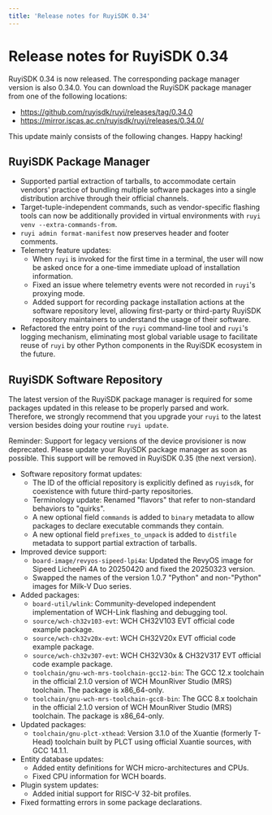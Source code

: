 ```yaml
---
title: 'Release notes for RuyiSDK 0.34'
---
```


# Release notes for RuyiSDK 0.34

RuyiSDK 0.34 is now released. The corresponding package manager version is also 0.34.0.
You can download the RuyiSDK package manager from one of the following locations:

* https://github.com/ruyisdk/ruyi/releases/tag/0.34.0
* https://mirror.iscas.ac.cn/ruyisdk/ruyi/releases/0.34.0/

This update mainly consists of the following changes. Happy hacking!

## RuyiSDK Package Manager

* Supported partial extraction of tarballs, to accommodate certain vendors' practice of bundling multiple software packages into a single distribution archive through their official channels.
* Target-tuple-independent commands, such as vendor-specific flashing tools can now be additionally provided in virtual environments with `ruyi venv --extra-commands-from`.
* `ruyi admin format-manifest` now preserves header and footer comments.
* Telemetry feature updates:
    * When `ruyi` is invoked for the first time in a terminal, the user will now be asked once for a one-time immediate upload of installation information.
    * Fixed an issue where telemetry events were not recorded in `ruyi`'s proxying mode.
    * Added support for recording package installation actions at the software repository level, allowing first-party or third-party RuyiSDK repository maintainers to understand the usage of their software.
* Refactored the entry point of the `ruyi` command-line tool and `ruyi`'s logging mechanism, eliminating most global variable usage to facilitate reuse of `ruyi` by other Python components in the RuyiSDK ecosystem in the future.

## RuyiSDK Software Repository

The latest version of the RuyiSDK package manager is required for some packages
updated in this release to be properly parsed and work. Therefore, we strongly
recommend that you upgrade your `ruyi` to the latest version besides doing your
routine `ruyi update`.

Reminder: Support for legacy versions of the device provisioner is now
deprecated. Please update your RuyiSDK package manager as soon as possible.
This support will be removed in RuyiSDK 0.35 (the next version).

* Software repository format updates:
    * The ID of the official repository is explicitly defined as `ruyisdk`, for coexistence with future third-party repositories.
    * Terminology update: Renamed "flavors" that refer to non-standard behaviors to "quirks".
    * A new optional field `commands` is added to `binary` metadata to allow packages to declare executable commands they contain.
    * A new optional field `prefixes_to_unpack` is added to `distfile` metadata to support partial extraction of tarballs.
* Improved device support:
    * `board-image/revyos-sipeed-lpi4a`: Updated the RevyOS image for Sipeed LicheePi 4A to 20250420 and fixed the 20250323 version.
    * Swapped the names of the version 1.0.7 "Python" and non-"Python" images for Milk-V Duo series.
* Added packages:
    * `board-util/wlink`: Community-developed independent implementation of WCH-Link flashing and debugging tool.
    * `source/wch-ch32v103-evt`: WCH CH32V103 EVT official code example package.
    * `source/wch-ch32v20x-evt`: WCH CH32V20x EVT official code example package.
    * `source/wch-ch32v307-evt`: WCH CH32V30x & CH32V317 EVT official code example package.
    * `toolchain/gnu-wch-mrs-toolchain-gcc12-bin`: The GCC 12.x toolchain in the official 2.1.0 version of WCH MounRiver Studio (MRS) toolchain. The package is x86\_64-only.
    * `toolchain/gnu-wch-mrs-toolchain-gcc8-bin`: The GCC 8.x toolchain in the official 2.1.0 version of WCH MounRiver Studio (MRS) toolchain. The package is x86\_64-only.
* Updated packages:
    * `toolchain/gnu-plct-xthead`: Version 3.1.0 of the Xuantie (formerly T-Head) toolchain built by PLCT using official Xuantie sources, with GCC 14.1.1.
* Entity database updates:
    * Added entity definitions for WCH micro-architectures and CPUs.
    * Fixed CPU information for WCH boards.
* Plugin system updates:
    * Added initial support for RISC-V 32-bit profiles.
* Fixed formatting errors in some package declarations.

